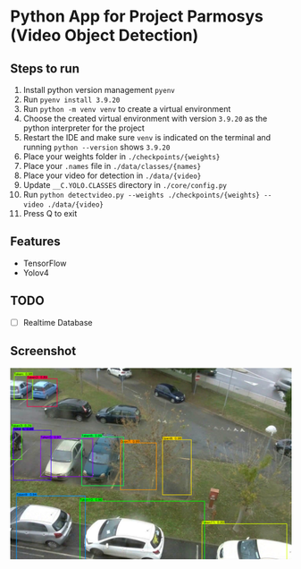 # Python App for Project Parmosys (Video Object Detection)

## Steps to run
1. Install python version management `pyenv`
2. Run `pyenv install 3.9.20`
3. Run `python -m venv venv` to create a virtual environment
4. Choose the created virtual environment with version `3.9.20` as the python interpreter for the project
5. Restart the IDE and make sure `venv` is indicated on the terminal and running `python --version` shows `3.9.20`
6. Place your weights folder in `./checkpoints/{weights}`
7. Place your `.names` file in `./data/classes/{names}`
8. Place your video for detection in `./data/{video}`
9. Update `__C.YOLO.CLASSES` directory in `./core/config.py`
10. Run `python detectvideo.py --weights ./checkpoints/{weights} --video ./data/{video}`
11. Press Q to exit

## Features
- TensorFlow
- Yolov4

## TODO
- [ ] Realtime Database

## Screenshot
![](/screenshot.png)
